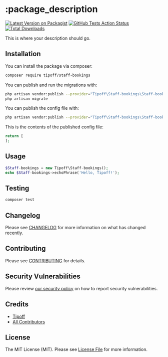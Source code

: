 # :package_description

[![Latest Version on Packagist](https://img.shields.io/packagist/v/tipoff/staff-bookings.svg?style=flat-square)](https://packagist.org/packages/tipoff/staff-bookings)
[![GitHub Tests Action Status](https://img.shields.io/github/workflow/status/tipoff/staff-bookings/run-tests?label=tests)](https://github.com/tipoff/staff-bookings/actions?query=workflow%3ATests+branch%3Amaster)
[![Total Downloads](https://img.shields.io/packagist/dt/tipoff/staff-bookings.svg?style=flat-square)](https://packagist.org/packages/tipoff/staff-bookings)

This is where your description should go.

## Installation

You can install the package via composer:

```bash
composer require tipoff/staff-bookings
```

You can publish and run the migrations with:

```bash
php artisan vendor:publish --provider="Tipoff\Staff-bookings\Staff-bookingsServiceProvider" --tag="migrations"
php artisan migrate
```

You can publish the config file with:
```bash
php artisan vendor:publish --provider="Tipoff\Staff-bookings\Staff-bookingsServiceProvider" --tag="config"
```

This is the contents of the published config file:

```php
return [
];
```

## Usage

```php
$Staff-bookings = new Tipoff\Staff-bookings();
echo $Staff-bookings->echoPhrase('Hello, Tipoff!');
```

## Testing

```bash
composer test
```

## Changelog

Please see [CHANGELOG](CHANGELOG.md) for more information on what has changed recently.

## Contributing

Please see [CONTRIBUTING](.github/CONTRIBUTING.md) for details.

## Security Vulnerabilities

Please review [our security policy](../../security/policy) on how to report security vulnerabilities.

## Credits

- [Tipoff](https://github.com/tipoff)
- [All Contributors](../../contributors)

## License

The MIT License (MIT). Please see [License File](LICENSE.md) for more information.

